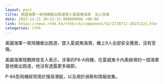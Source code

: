 ```yaml
---
layout: post
title: 美國海軍一架飛機衝出跑道墜入夏威夷海灣　沒人受傷
date: 2023-11-21 10:21:12.000000000 +08:00
link: https://news.rthk.hk/rthk/ch/component/k2/1728711-20231121.htm
categories: rthk
---
```


美國海軍一架飛機衝出跑道，墜入夏威夷海灣，機上9人全部安全獲救，沒有受傷。

美國海軍陸戰隊發言人表示，涉事的P8-A飛機，在夏威夷卡內奧赫灣的一個海軍基地衝出跑道，他沒有透露更多細節。

P-8A型飛機經常用於搜尋潛艇，以及用於偵察和情報收集。
